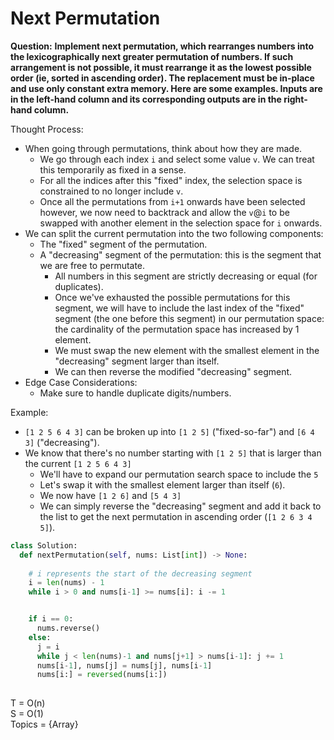 # Next Permutation  

<b>Question:</b> 
<b>Implement next permutation, which rearranges numbers into the lexicographically next greater permutation of numbers. If such arrangement is not possible, it must rearrange it as the lowest possible order (ie, sorted in ascending order). The replacement must be in-place and use only constant extra memory. Here are some examples. Inputs are in the left-hand column and its corresponding outputs are in the right-hand column.</b>

Thought Process:
* When going through permutations, think about how they are made.
  * We go through each index `i` and select some value `v`. We can treat this temporarily as fixed in a sense.
  * For all the indices after this "fixed" index, the selection space is constrained to no longer include `v`.
  * Once all the permutations from `i+1` onwards have been selected however, we now need to backtrack and allow the `v`@`i` to be swapped with another element in the selection space for `i` onwards.
* We can split the current permutation into the two following components:
  * The "fixed" segment of the permutation.
  * A "decreasing" segment of the permutation: this is the segment that we are free to permutate.
    * All numbers in this segment are strictly decreasing or equal (for duplicates).
    * Once we've exhausted the possible permutations for this segment, we will have to include the last index of the "fixed" segment (the one before this segment) in our permutation space: the cardinality of the permutation space has increased by 1 element.
    * We must swap the new element with the smallest element in the "decreasing" segment larger than itself.
    * We can then reverse the modified "decreasing" segment.
* Edge Case Considerations:
  * Make sure to handle duplicate digits/numbers.

Example:
* `[1 2 5 6 4 3]` can be broken up into `[1 2 5]` ("fixed-so-far") and `[6 4 3]` ("decreasing").
* We know that there's no number starting with `[1 2 5]` that is larger than the current `[1 2 5 6 4 3]`
  * We'll have to expand our permutation search space to include the `5`
  * Let's swap it with the smallest element larger than itself (`6`).
  * We now have `[1 2 6]` and `[5 4 3]`
  * We can simply reverse the "decreasing" segment and add it back to the list to get the next permutation in ascending order (`[1 2 6 3 4 5]`).


```python
class Solution:
  def nextPermutation(self, nums: List[int]) -> None:
      
    # i represents the start of the decreasing segment
    i = len(nums) - 1
    while i > 0 and nums[i-1] >= nums[i]: i -= 1


    if i == 0:
      nums.reverse()
    else:
      j = i
      while j < len(nums)-1 and nums[j+1] > nums[i-1]: j += 1
      nums[i-1], nums[j] = nums[j], nums[i-1]
      nums[i:] = reversed(nums[i:])
        
```

T = O(n)  
S = O(1)   
Topics = {Array}
